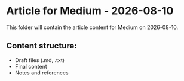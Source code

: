 # Article for Medium - 2026-08-10

This folder will contain the article content for Medium on 2026-08-10.

## Content structure:
- Draft files (.md, .txt)
- Final content
- Notes and references
